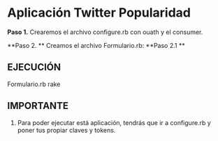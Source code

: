 Aplicación Twitter Popularidad
================================

**Paso 1.** Crearemos el archivo configure.rb con ouath y el consumer.

**Paso 2. ** Creamos el archivo Formulario.rb:
	**Paso 2.1 ** 

## EJECUCIÓN ##

Formulario.rb
	rake

## IMPORTANTE ##

1. Para poder ejecutar está aplicación, tendrás que ir a configure.rb y poner tus propiar claves y tokens.


